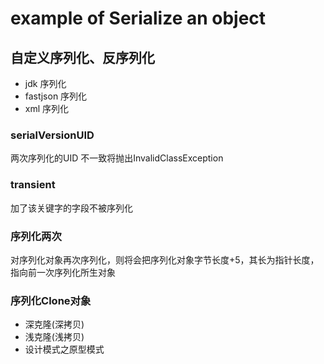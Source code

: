 # example of Serialize an object

## 自定义序列化、反序列化
- jdk 序列化
- fastjson 序列化
- xml 序列化

### serialVersionUID
两次序列化的UID 不一致将抛出InvalidClassException

### transient
加了该关键字的字段不被序列化

### 序列化两次 
对序列化对象再次序列化，则将会把序列化对象字节长度+5，其长为指针长度，指向前一次序列化所生对象

### 序列化Clone对象

- 深克隆(深拷贝)
- 浅克隆(浅拷贝)
- 设计模式之原型模式

## 
